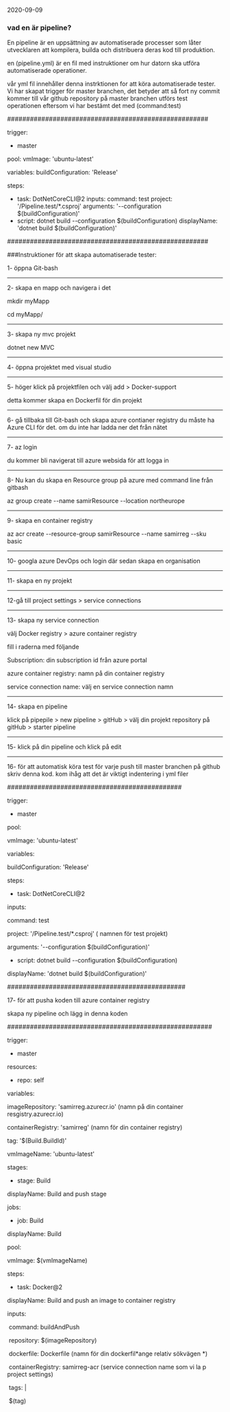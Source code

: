 2020-09-09

### vad en är pipeline?

En pipeline är en uppsättning av automatiserade processer som låter utvecklaren att kompilera, builda och distribuera deras kod till produktion. 

en (pipeline.yml) är en fil med instruktioner om hur datorn ska utföra automatiserade operationer.

vår yml fil innehåller denna instrktionen for att köra automatiserade tester. Vi har skapat trigger för master branchen, det betyder att så fort ny commit kommer till vår github repository på master branchen utförs test operationen eftersom vi har bestämt det med (command:test)

#####################################################

trigger:
- master

pool:
  vmImage: 'ubuntu-latest'


variables:
  buildConfiguration: 'Release'

steps:
- task: DotNetCoreCLI@2
  inputs: 
    command: test
    project: '/Pipeline.test/*.csproj'
    arguments: '--configuration $(buildConfiguration)'
- script: dotnet build --configuration $(buildConfiguration)
  displayName: 'dotnet build $(buildConfiguration)'

#####################################################

###Instruktioner för att skapa automatiserade tester:

1- öppna Git-bash 

-----------------------

2- skapa en mapp och navigera i det

mkdir myMapp

cd myMapp/

--------

3- skapa ny mvc projekt

dotnet new MVC

---------------------

4- öppna projektet med visual studio

--------------------

5- höger klick på projektfilen och välj add > Docker-support

detta kommer skapa en Dockerfil för din projekt

---------------------

6- gå tillbaka till Git-bash och skapa azure contianer registry du måste ha Azure CLI för det. om du inte har ladda ner det från nätet

---------------

7- az login

du kommer bli navigerat till azure websida för att logga in

--------------

8- Nu kan du skapa en Resource group på azure med command line från gitbash

az group create --name samirResource --location northeurope

-------------

9- skapa en container registry

 az acr create --resource-group samirResource --name samirreg --sku basic

----------------

10- googla azure DevOps och login där sedan skapa en organisation

---------------------

11- skapa en ny projekt

---------------

12-gå till project settings > service connections

-------

13- skapa ny service connection

välj Docker registry > azure container registry

fill i raderna med följande

Subscription:      	 din subscription id från azure portal

azure container registry: 		namn på din container registry

service connection name:     		välj en service connection namn

------

14- skapa en pipeline

klick på pipepile > new pipeline > gitHub > välj din projekt repository på gitHub > starter pipeline 

------

15- klick på din pipeline  och klick på edit

-----------

16- för att automatisk köra test för varje push till master branchen på github skriv denna kod. 
kom ihåg att det är viktigt indentering i yml filer

##############################################

trigger:

- master

pool:

 vmImage: 'ubuntu-latest'

variables:

 buildConfiguration: 'Release'

steps:

- task: DotNetCoreCLI@2

 inputs: 

  command: test

  project: '/Pipeline.test/*.csproj'      ( namnen för test projekt)

  arguments: '--configuration $(buildConfiguration)'

- script: dotnet build --configuration $(buildConfiguration)

 displayName: 'dotnet build $(buildConfiguration)'

###############################################

17- för att pusha koden till azure container registry

skapa ny pipeline och lägg in denna koden

######################################################

trigger:

- master

resources:

- repo: self

variables:

 imageRepository: 'samirreg.azurecr.io'    (namn på din container resgistry.azurecr.io)

 containerRegistry: 'samirreg'    (namn för din container registry)

 tag: '$(Build.BuildId)'

 vmImageName: 'ubuntu-latest'

stages:

- stage: Build

 displayName: Build and push stage

 jobs: 

 - job: Build

  displayName: Build

  pool:

   vmImage: $(vmImageName)

  steps:

  - task: Docker@2

   displayName: Build and push an image to container registry

   inputs:

​    command: buildAndPush

​    repository: $(imageRepository)

​    dockerfile: Dockerfile      (namn för din dockerfil*ange  relativ sökvägen *)

​    containerRegistry: samirreg-acr      (service connection name som vi la p project settings)

​    tags: |

​     $(tag)
